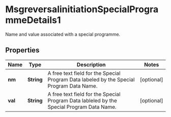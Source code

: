 

# MsgreversalinitiationSpecialProgrammeDetails1

Name and value associated with a special programme.

## Properties

| Name | Type | Description | Notes |
|------------ | ------------- | ------------- | -------------|
|**nm** | **String** | A free text field for the Special Program Data labeled by the Special Program Data Name. |  [optional] |
|**val** | **String** | A free text field for the Special Program Data lableled by the Special Program Data Name. |  [optional] |



